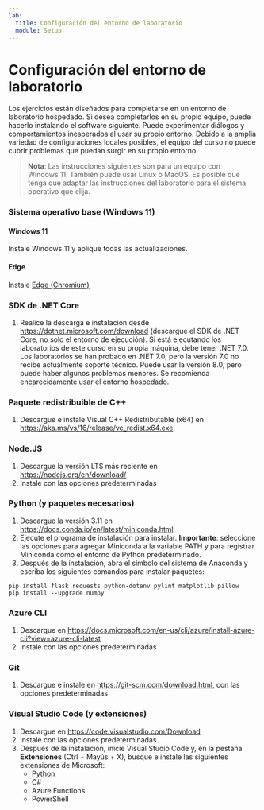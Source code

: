```yaml
---
lab:
  title: Configuración del entorno de laboratorio
  module: Setup
---
```


# Configuración del entorno de laboratorio

Los ejercicios están diseñados para completarse en un entorno de laboratorio hospedado. Si desea completarlos en su propio equipo, puede hacerlo instalando el software siguiente. Puede experimentar diálogos y comportamientos inesperados al usar su propio entorno. Debido a la amplia variedad de configuraciones locales posibles, el equipo del curso no puede cubrir problemas que puedan surgir en su propio entorno.

> **Nota**: Las instrucciones siguientes son para un equipo con Windows 11. También puede usar Linux o MacOS. Es posible que tenga que adaptar las instrucciones del laboratorio para el sistema operativo que elija.

### Sistema operativo base (Windows 11)

#### Windows 11

Instale Windows 11 y aplique todas las actualizaciones.

#### Edge

Instale [Edge (Chromium)](https://microsoft.com/edge)

### SDK de .NET Core

1. Realice la descarga e instalación desde https://dotnet.microsoft.com/download (descargue el SDK de .NET Core, no solo el entorno de ejecución). Si está ejecutando los laboratorios de este curso en su propia máquina, debe tener .NET 7.0. Los laboratorios se han probado en .NET 7.0, pero la versión 7.0 no recibe actualmente soporte técnico. Puede usar la versión 8.0, pero puede haber algunos problemas menores. Se recomienda encarecidamente usar el entorno hospedado.

### Paquete redistribuible de C++

1. Descargue e instale Visual C++ Redistributable (x64) en https://aka.ms/vs/16/release/vc_redist.x64.exe.

### Node.JS

1. Descargue la versión LTS más reciente en https://nodejs.org/en/download/ 
2. Instale con las opciones predeterminadas

### Python (y paquetes necesarios)

1. Descargue la versión 3.11 en https://docs.conda.io/en/latest/miniconda.html 
2. Ejecute el programa de instalación para instalar. **Importante**: seleccione las opciones para agregar Miniconda a la variable PATH y para registrar Miniconda como el entorno de Python predeterminado.
3. Después de la instalación, abra el símbolo del sistema de Anaconda y escriba los siguientes comandos para instalar paquetes: 

```
pip install flask requests python-dotenv pylint matplotlib pillow
pip install --upgrade numpy
```

### Azure CLI

1. Descargue en https://docs.microsoft.com/en-us/cli/azure/install-azure-cli?view=azure-cli-latest 
2. Instale con las opciones predeterminadas

### Git

1. Descargue e instale en https://git-scm.com/download.html, con las opciones predeterminadas


### Visual Studio Code (y extensiones)

1. Descargue en https://code.visualstudio.com/Download 
2. Instale con las opciones predeterminadas 
3. Después de la instalación, inicie Visual Studio Code y, en la pestaña **Extensiones** (Ctrl + Mayús + X), busque e instale las siguientes extensiones de Microsoft:
    - Python
    - C#
    - Azure Functions
    - PowerShell
